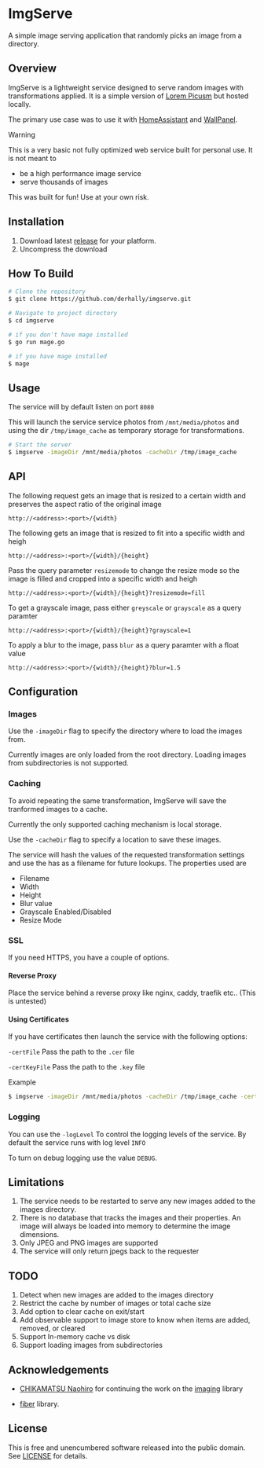 # ImgServe

A simple image serving application that randomly picks an image from a directory.


## Overview
ImgServe is a lightweight service designed to serve random images with transformations applied.  It is a simple version of [Lorem Picusm](https://picsum.photos/) but hosted locally.

The primary use case was to use it with [HomeAssistant](https://www.home-assistant.io/) and [WallPanel](https://github.com/j-a-n/lovelace-wallpanel).


>[!WARNING]
> This is a very basic not fully optimized web service built for personal use.  It is not meant to 
> * be a high performance image service
> * serve thousands of images
>
> This was built for fun!  Use at your own risk.

## Installation

1. Download latest [release](https://github.com/derhally/imgserve/releases/latest) for your platform.
1. Uncompress the download

## How To Build
```sh
# Clone the repository
$ git clone https://github.com/derhally/imgserve.git

# Navigate to project directory
$ cd imgserve

# if you don't have mage installed
$ go run mage.go

# if you have mage installed
$ mage
```

## Usage

The service will by default listen on port `8080`

This will launch the service service photos from `/mnt/media/photos` and using the dir `/tmp/image_cache` as temporary storage
for transformations.

```sh
# Start the server
$ imgserve -imageDir /mnt/media/photos -cacheDir /tmp/image_cache
```

## API

The following request gets an image that is resized to a certain width and preserves the aspect ratio of the original image

```
http://<address>:<port>/{width}
```


The following gets an image that is resized to fit into a specific width and heigh

```
http://<address>:<port>/{width}/{height}
```


Pass the query parameter `resizemode` to change the resize mode so the image is filled and cropped into a specific width and heigh

```
http://<address>:<port>/{width}/{height}?resizemode=fill
```

To get a grayscale image, pass either `greyscale` or `grayscale` as a query paramter

```
http://<address>:<port>/{width}/{height}?grayscale=1
```

To apply a blur to the image, pass `blur` as a query paramter with a float value

```
http://<address>:<port>/{width}/{height}?blur=1.5
```

## Configuration

### Images

Use the `-imageDir` flag to specify the directory where to load the images from.

Currently images are only loaded from the root directory.  Loading images from subdirectories is not supported.

### Caching

To avoid repeating the same transformation, ImgServe will save the tranformed images to a cache.

Currently the only supported caching mechanism is local storage. 

Use the `-cacheDir` flag to specify a location to save these images.

The service will hash the values of the requested transformation settings and use the has as a filename for future lookups.  The properties used are

* Filename
* Width
* Height
* Blur value
* Grayscale Enabled/Disabled
* Resize Mode

### SSL

If you need HTTPS, you have a couple of options.  

#### Reverse Proxy
Place the service behind a reverse proxy like nginx, caddy, traefik etc.. (This is untested)

#### Using Certificates

If you have certificates then launch the service with the following options:

`-certFile`
Pass the path to the `.cer` file

`-certKeyFile`
Pass the path to the `.key` file

Example

```sh
$ imgserve -imageDir /mnt/media/photos -cacheDir /tmp/image_cache -certFile /home/user/.certs/my.images.net.cer -certKeyFile /home/user/.certs/my.images.net.key
```

### Logging

You can use the `-logLevel` To control the logging levels of the service.  By default the service runs with log level `INFO`

To turn on debug logging use the value `DEBUG`.

## Limitations

1. The service needs to be restarted to serve any new images added to the images directory.
1. There is no database that tracks the images and their properties.  An image will always be loaded into memory to determine the image dimensions.
1. Only JPEG and PNG images are supported
1. The service will only return jpegs back to the requester

## TODO

1. Detect when new images are added to the images directory
1. Restrict the cache by number of images or total cache size
1. Add option to clear cache on exit/start
1. Add observable support to image store to know when items are added, removed, or cleared
1. Support In-memory cache vs disk
1. Support loading images from subdirectories


## Acknowledgements

* [CHIKAMATSU Naohiro](https://github.com/nao1215) for continuing the work on the [imaging](https://github.com/nao1215/imaging) library 

* [fiber](github.com/gofiber/fiber) library.


## License

This is free and unencumbered software released into the public domain. See [LICENSE](./LICENSE) for details.